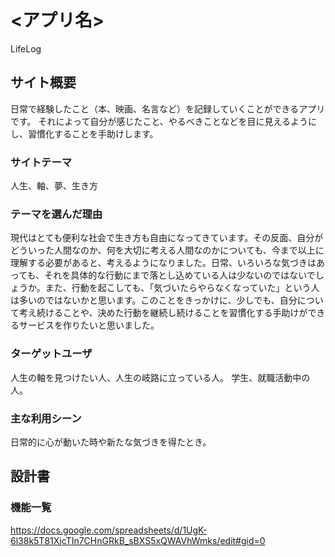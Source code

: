 # <アプリ名>
LifeLog
## サイト概要
日常で経験したこと（本、映画、名言など）を記録していくことができるアプリです。
それによって自分が感じたこと、やるべきことなどを目に見えるようにし、習慣化することを手助けします。

### サイトテーマ
人生、軸、夢、生き方

### テーマを選んだ理由
現代はとても便利な社会で生き方も自由になってきています。その反面、自分がどういった人間なのか、何を大切に考える人間なのかについても、今まで以上に理解する必要があると、考えるようになりました。日常、いろいろな気づきはあっても、それを具体的な行動にまで落とし込めている人は少ないのではないでしょうか。また、行動を起こしても、「気づいたらやらなくなっていた」という人は多いのではないかと思います。このことをきっかけに、少しでも、自分について考え続けることや、決めた行動を継続し続けることを習慣化する手助けができるサービスを作りたいと思いました。

### ターゲットユーザ
人生の軸を見つけたい人、人生の岐路に立っている人。
学生、就職活動中の人。

### 主な利用シーン
日常的に心が動いた時や新たな気づきを得たとき。

## 設計書

### 機能一覧
<https://docs.google.com/spreadsheets/d/1UgK-6l38k5T81XjcTIn7CHnGRkB_sBXS5xQWAVhWmks/edit#gid=0>
